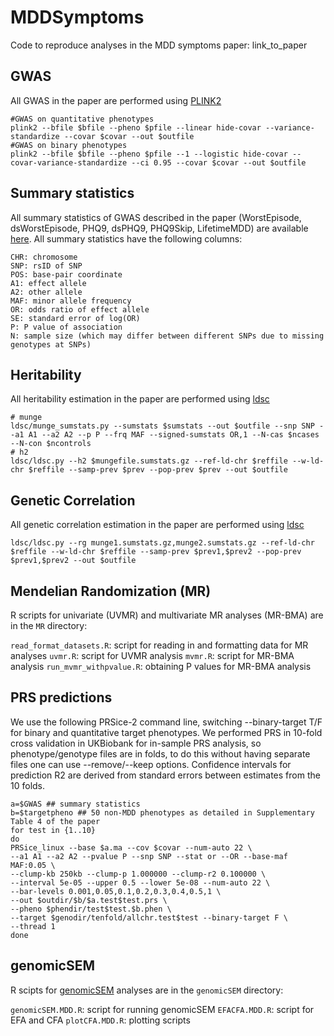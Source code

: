 # MDDSymptoms
Code to reproduce analyses in the MDD symptoms paper: link_to_paper

## GWAS 

All GWAS in the paper are performed using [PLINK2](https://www.cog-genomics.org/plink/2.0/)

```
#GWAS on quantitative phenotypes 
plink2 --bfile $bfile --pheno $pfile --linear hide-covar --variance-standardize --covar $covar --out $outfile 
#GWAS on binary phenotypes 
plink2 --bfile $bfile --pheno $pfile --1 --logistic hide-covar --covar-variance-standardize --ci 0.95 --covar $covar --out $outfile 
```

## Summary statistics 

All summary statistics of GWAS described in the paper (WorstEpisode, dsWorstEpisode, PHQ9, dsPHQ9, PHQ9Skip, LifetimeMDD) are available [here](https://doi.org/10.6084/m9.figshare.22041212). All summary statistics have the following columns:

```
CHR: chromosome
SNP: rsID of SNP
POS: base-pair coordinate
A1: effect allele
A2: other allele
MAF: minor allele frequency
OR: odds ratio of effect allele
SE: standard error of log(OR)
P: P value of association
N: sample size (which may differ between different SNPs due to missing genotypes at SNPs)
```

## Heritability
All heritability estimation in the paper are performed using [ldsc](https://github.com/bulik/ldsc)
```
# munge
ldsc/munge_sumstats.py --sumstats $sumstats --out $outfile --snp SNP --a1 A1 --a2 A2 --p P --frq MAF --signed-sumstats OR,1 --N-cas $ncases --N-con $ncontrols
# h2
ldsc/ldsc.py --h2 $mungefile.sumstats.gz --ref-ld-chr $reffile --w-ld-chr $reffile --samp-prev $prev --pop-prev $prev --out $outfile
```

## Genetic Correlation
All genetic correlation estimation in the paper are performed using [ldsc](https://github.com/bulik/ldsc)
```
ldsc/ldsc.py --rg munge1.sumstats.gz,munge2.sumstats.gz --ref-ld-chr $reffile --w-ld-chr $reffile --samp-prev $prev1,$prev2 --pop-prev $prev1,$prev2 --out $outfile
```

## Mendelian Randomization (MR) 

R scripts for univariate (UVMR) and multivariate MR analyses (MR-BMA) are in the ```MR``` directory:

```read_format_datasets.R```: script for reading in and formatting data for MR analyses 
```uvmr.R```: script for UVMR analysis
```mvmr.R```: script for MR-BMA analysis
```run_mvmr_withpvalue.R```: obtaining P values for MR-BMA analysis 

## PRS predictions

We use the following PRSice-2 command line, switching --binary-target T/F for binary and quantitative target phenotypes. We performed PRS in 10-fold cross validation in UKBiobank for in-sample PRS analysis, so phenotype/genotype files are in folds, to do this without having separate files one can use --remove/--keep options. Confidence intervals for prediction R2 are derived from standard errors between estimates from the 10 folds. 

```
a=$GWAS ## summary statistics 
b=$targetpheno ## 50 non-MDD phenotypes as detailed in Supplementary Table 4 of the paper
for test in {1..10}
do 
PRSice_linux --base $a.ma --cov $covar --num-auto 22 \
--a1 A1 --a2 A2 --pvalue P --snp SNP --stat or --OR --base-maf MAF:0.05 \
--clump-kb 250kb --clump-p 1.000000 --clump-r2 0.100000 \
--interval 5e-05 --upper 0.5 --lower 5e-08 --num-auto 22 \
--bar-levels 0.001,0.05,0.1,0.2,0.3,0.4,0.5,1 \
--out $outdir/$b/$a.test$test.prs \
--pheno $phendir/test$test.$b.phen \
--target $genodir/tenfold/allchr.test$test --binary-target F \
--thread 1
done 
```

## genomicSEM 

R scipts for [genomicSEM](https://github.com/GenomicSEM/GenomicSEM) analyses are in the ```genomicSEM``` directory:

```genomicSEM.MDD.R```: script for running genomicSEM
```EFACFA.MDD.R```: script for EFA and CFA 
```plotCFA.MDD.R```: plotting scripts   

